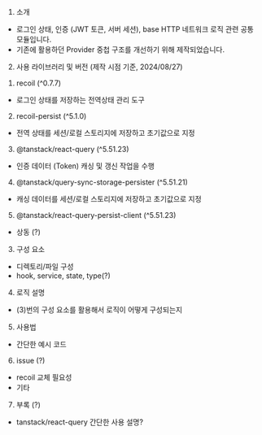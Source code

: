 1. 소개

- 로그인 상태, 인증 (JWT 토큰, 서버 세션), base HTTP 네트워크 로직 관련 공통 모듈입니다.
- 기존에 활용하던 Provider 중첩 구조를 개선하기 위해 제작되었습니다.

2. 사용 라이브러리 및 버전 (제작 시점 기준, 2024/08/27)

1)  recoil (^0.7.7)

- 로그인 상태를 저장하는 전역상태 관리 도구

2.  recoil-persist (^5.1.0)

- 전역 상태를 세션/로컬 스토리지에 저장하고 초기값으로 지정

3.  @tanstack/react-query (^5.51.23)

- 인증 데이터 (Token) 캐싱 및 갱신 작업을 수행

4.  @tanstack/query-sync-storage-persister (^5.51.21)

- 캐싱 데이터를 세션/로컬 스토리지에 저장하고 초기값으로 지정

5.  @tanstack/react-query-persist-client (^5.51.23)

- 상동 (?)

3. 구성 요소

- 디렉토리/파일 구성
- hook, service, state, type(?)

4. 로직 설명

- (3)번의 구성 요소를 활용해서 로직이 어떻게 구성되는지

5. 사용법

- 간단한 예시 코드

6. issue (?)

- recoil 교체 필요성
- 기타

7. 부록 (?)

- tanstack/react-query 간단한 사용 설명?
